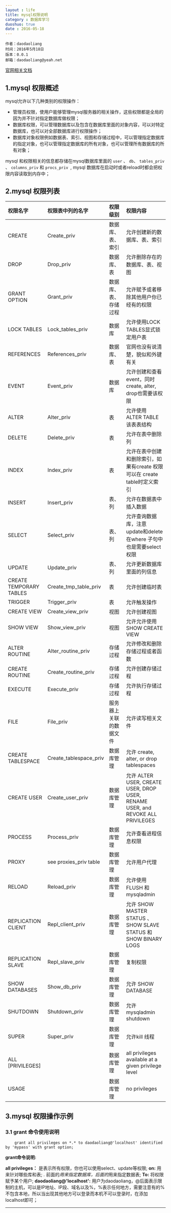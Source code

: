 ```yaml
---
layout : life
title: mysql权限说明
category : 数据库学习
duoshuo: true
date : 2016-05-18
---
```


    作者：daodaoliang
    时间：2016年5月18日
    版本：0.0.1
    邮箱：daodaoliang@yeah.net

[官网相关文档](http://dev.mysql.com/doc/refman/5.6/en/privileges-provided.html#priv_references)

<!-- more -->

## 1.mysql 权限概述

mysql允许以下几种类别的权限操作：

* 管理员权限，使用户能够管理mysql服务器的相关操作，这些权限都是全局的因为并不针对指定数据库做权限；
* 数据库权限，可以管理数据库以及包含在数据库里面的对象内容，可以对特定数据库，也可以对全部数据库进行权限操作；
* 数据库对象权限例如数据表、索引、视图和存储过程中，可以管理指定数据库的指定对象，也可以管理指定数据库的所有对象，也可以管理所有数据库的所有对象；

mysql 和权限相关的信息都存储在mysql数据库里面的 `user` 、 `db`、 `tables_priv` 、 `columns_priv` 和 `procs_priv `, mysql 数据库在启动时或者reload时都会把权限内容读取到内存中；

## 2.mysql 权限列表



|权限名字|权限表中列的名字|权限级别|权限内容|
|:-------------------------------|:-------------------------------|:--------------------------|:-------------------------------|
|CREATE|Create_priv|数据库、表、索引|允许创建新的数据库、表、索引|
|DROP|Drop_priv|数据库、表|允许删除存在的数据库、表、视图|
|GRANT OPTION|Grant_priv|数据库、表、存储过程|允许赋予或者移除其他用户你已经有的权限|
|LOCK TABLES|Lock_tables_priv|数据库|允许使用LOCK TABLES显式锁定用户表|
|REFERENCES|References_priv|数据库、表|官网也没有说清楚，貌似和外键有关|
|EVENT|Event_priv|数据库|允许创建和查看event，同时create, alter, drop也需要该权限|
|ALTER|Alter_priv|表|允许使用 ALTER TABLE该表表结构|
|DELETE|Delete_priv|表|允许在表中删除列|
|INDEX|Index_priv|表|允许在表中创建和删除索引，如果有create 权限可以在 create table时定义索引|
|INSERT|Insert_priv|表、列|允许在数据表中插入数据|
|SELECT|Select_priv|表、列|允许查询数据库，注意update和delete在where 子句中也是需要select 权限|
|UPDATE|Update_priv|表、列|允许更新数据库里面的列信息|
|CREATE TEMPORARY TABLES| Create_tmp_table_priv|表|允许创建临时表|
|TRIGGER|Trigger_priv|表|允许触发操作|
|CREATE VIEW|Create_view_priv|视图|允许创建视图|
|SHOW VIEW|Show_view_priv|视图|允许允许使用SHOW CREATE VIEW|
|ALTER ROUTINE|Alter_routine_priv|存储过程|允许修改和删除存储过程或者函数|
|CREATE ROUTINE|Create_routine_priv|存储过程|允许创建存储过程|
|EXECUTE|Execute_priv|存储过程|允许执行存储过程|
|FILE|File_priv|服务器上关联的数据文件|允许读写相关文件|
|CREATE TABLESPACE|Create_tablespace_priv|数据库管理|允许 create, alter, or drop tablespaces|
|CREATE USER|Create_user_priv|数据库管理|允许 ALTER USER, CREATE USER, DROP USER, RENAME USER, and REVOKE ALL PRIVILEGES|
|PROCESS|Process_priv|数据库管理|允许查看进程信息权限|
|PROXY|	see proxies_priv table|数据库管理|允许用户代理|
|RELOAD|Reload_priv|数据库管理|允许使用 FLUSH 和 mysqladmin|
|REPLICATION CLIENT|Repl_client_priv|数据库管理|允许 SHOW MASTER STATUS 、 SHOW SLAVE STATUS 和 SHOW BINARY LOGS|
|REPLICATION SLAVE|Repl_slave_priv|数据库管理|复制权限|
|SHOW DATABASES|Show_db_priv|数据库管理|允许 SHOW DATABASE|
|SHUTDOWN|Shutdown_priv|数据库管理|允许 mysqladmin shutdown|
|SUPER	|Super_priv| 数据库管理|允许kill 线程|
|ALL [PRIVILEGES]||数据库管理|all privileges available at a given privilege level|
|USAGE||数据库管理|no privileges|

## 3.mysql 权限操作示例

### 3.1 grant 命令使用说明

```mysql
    grant all privileges on *.* to daodaoliang@'localhost' identified by 'mypass' with grant option;
```

**grant命令说明:**

**all privileges：** 是表示所有权限，你也可以使用select、update等权限;
**on:** 用来针对哪些库和表;
*.* 前面的*用来指定数据库，后面的*用来指定数据表;
**To:** 将权限赋予某个用户;
**daodaoliang@'localhost':** 用户为daodaoliang，@后面表示限制的主机，可以是IP地址、IP段、域名以及%，%表示任何地方，需要注意有的%不包含本地，所以当出现其他地方可以登录而本机不可以登录时，在添加localhost即可；
****
